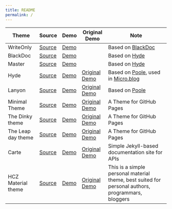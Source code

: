 ```yaml
---
title: README
permalink: /
---
```


| Theme | Source | Demo | Original Demo | Note |
|---|---|---|---|---|
| WriteOnly | [Source](https://github.com/twocolumn/WriteOnly) | [Demo](https://twocolumn.github.io/WriteOnly/) | | Based on [BlackDoc](https://github.com/twocolumn/BlackDoc) |
| BlackDoc | [Source](https://github.com/twocolumn/BlackDoc) | [Demo](https://twocolumn.github.io/BlackDoc/) | | Based on [Hyde](https://github.com/twocolumn/hyde) |
| Master | [Source](https://github.com/twocolumn/master) | [Demo](https://twocolumn.github.io/master/) |  | Based on [Hyde](https://github.com/twocolumn/hyde) |
| Hyde | [Source](https://github.com/twocolumn/hyde) | [Demo](https://twocolumn.github.io/hyde/) | [Original Demo](https://hyde.getpoole.com/) | Based on [Poole](https://github.com/esovm/poole), used in [Micro.blog](https://micro.blog/) |
| Lanyon | [Source](https://github.com/twocolumn/lanyon) | [Demo](https://twocolumn.github.io/lanyon/) | [Original Demo](http://lanyon.getpoole.com/) | Based on [Poole](https://github.com/esovm/poole) |
| Minimal Theme | [Source](https://github.com/twocolumn/minimal) | [Demo](https://twocolumn.github.io/minimal/) | [Original Demo](https://orderedlist.com/minimal/) | A Theme for GitHub Pages |
| The Dinky theme | [Source](https://github.com/twocolumn/dinky) | [Demo](https://twocolumn.github.io/dinky/) | [Original Demo](https://pages-themes.github.io/dinky/) | A Theme for GitHub Pages |
| The Leap day theme | [Source](https://github.com/twocolumn/leap-day) | [Demo](https://twocolumn.github.io/leap-day/) | [Original Demo](https://pages-themes.github.io/leap-day/) | A Theme for GitHub Pages |
| Carte | [Source](https://github.com/twocolumn/carte) | [Demo](https://twocolumn.github.io/carte/) | [Original Demo](http://wiredcraft.github.io/carte/) | Simple Jekyll-based documentation site for APIs |
| HCZ Material theme | [Source](https://github.com/twocolumn/hcz-jekyll-blog) | [Demo](https://twocolumn.github.io/hcz-jekyll-blog/) | [Original Demo](https://codeasashu.github.io/hcz-jekyll-blog/) | This is a simple personal material theme, best suited for personal authors, programmars, bloggers |


